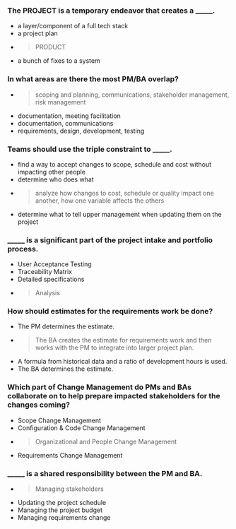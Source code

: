 ### The PROJECT is a temporary endeavor that creates a _____.

- a layer/component of a full tech stack
- a project plan
- > PRODUCT
- a bunch of fixes to a system



### In what areas are there the most PM/BA overlap?

- > scoping and planning, communications, stakeholder management, risk management
- documentation, meeting facilitation
- documentation, communications
- requirements, design, development, testing



### Teams should use the triple constraint to _____.

- find a way to accept changes to scope, schedule and cost without impacting other people
- determine who does what
- > analyze how changes to cost, schedule or quality impact one another, how one variable affects the others
- determine what to tell upper management when updating them on the project





### _____ is a significant part of the project intake and portfolio process.

- User Acceptance Testing
- Traceability Matrix
- Detailed specifications
- > Analysis



### How should estimates for the requirements work be done?

- The PM determines the estimate.
- > The BA creates the estimate for requirements work and then works with the PM to integrate into larger project plan.
- A formula from historical data and a ratio of development hours is used.
- The BA determines the estimate.



### Which part of Change Management do PMs and BAs collaborate on to help prepare impacted stakeholders for the changes coming?

- Scope Change Management
- Configuration & Code Change Management
- > Organizational and People Change Management
- Requirements Change Management





### _____ is a shared responsibility between the PM and BA.

- > Managing stakeholders
- Updating the project schedule
- Managing the project budget
- Managing requirements change


